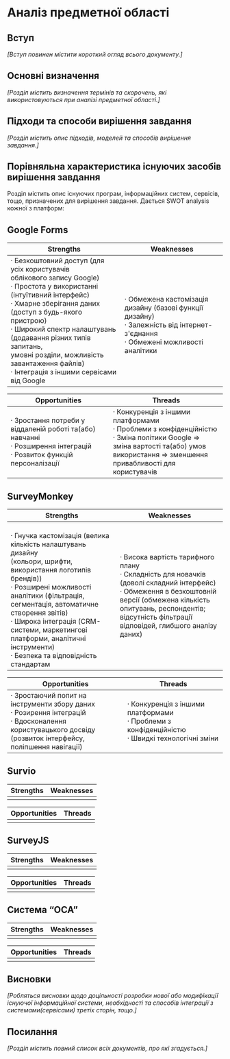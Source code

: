 # Аналіз предметної області

## Вступ

*[Вступ повинен містити короткий огляд всього документу.]*


## Основні визначення

*[Розділ містить визначення термінів та скорочень, які використовуються при аналізі предметної області.]*

## Підходи та способи вирішення завдання

*[Розділ містить опис підходів, моделей та способів вирішення завдання.]*

## Порівняльна характеристика існуючих засобів вирішення завдання

Розділ містить опис існуючих програм, інформаційних систем, сервісів, тощо, призначених для вирішення завдання. Дається SWOT analysis кожної з платформ:

## Google Forms
|Strengths|Weaknesses|
|---------|----------|
|· Безкоштовний доступ (для усіх користувачів <br>облікового запису Google)<br>· Простота у використанні (інтуїтивний інтерфейс)<br>· Хмарне зберігання даних (доступ з будь-якого пристрою)<br>· Широкий спектр налаштувань (додавання різних типів запитань, <br>умовні розділи, можливість завантаження файлів)<br>· Інтеграція з іншими сервісами від Google|<br>· Обмежена кастомізація дизайну (базові функції дизайну)<br>· Залежність від інтернет-з'єднання <br>· Обмежені можливості аналітики|

|Opportunities|Threads|
|---------|----------|
|· Зростання потреби у віддаленій роботі та(або) навчанні <br>· Розширення інтеграцій <br>· Розвиток функцій персоналізації|· Конкуренція з іншими платформами <br>· Проблеми з конфіденційністю <br>· Зміна політики Google => зміна вартості та(або) умов<br>використання => зменшення привабливості для користувачів|

## SurveyMonkey
|Strengths|Weaknesses|
|---------|----------|
|<br>· Гнучка кастомізація (велика кількість налаштувань дизайну<br> (кольори, шрифти, використання логотипів брендів))<br>· Розширені можливості аналітики (фільтрація, <br> сегментація, автоматичне створення звітів)<br>· Широка інтеграція (CRM-системи, маркетингові платформи, аналітичні інструменти) <br>· Безпека та відповідність стандартам|· Висока вартість тарифного плану<br>· Складність для новачків (доволі складний інтерфейс)<br>· Обмеження в безкоштовній версії (обмежена кількість опитувань, респондентів; <br>відсутність фільтрації відповідей, глибшого аналізу даних)|

|Opportunities|Threads|
|---------|----------|
|· Зростаючий попит на інструменти збору даних <br>· Розирення інтеграцій <br>· Вдосконалення користувацького досвіду <br>(розвиток інтерфейсу, поліпшення навігації)|· Конкуренція з іншими платформами <br>· Проблеми з конфіденційністю <br>· Швидкі технологічні зміни|

## Survio
|Strengths|Weaknesses|
|---------|----------|
|||

|Opportunities|Threads|
|---------|----------|
|||

## SurveyJS
|Strengths|Weaknesses|
|---------|----------|
|||

|Opportunities|Threads|
|---------|----------|
|||

## Система “ОСА”
|Strengths|Weaknesses|
|---------|----------|
|||

|Opportunities|Threads|
|---------|----------|
|||

 

## Висновки

*[Робляться висновки щодо доцільності розробки нової або модифікації існуючої інформаційної системи, необхідності та способів інтеграції з системами(сервісами) третіх сторін, тощо.]*

## Посилання

*[Розділ містить повний список всіх документів, про які згадується.]*
